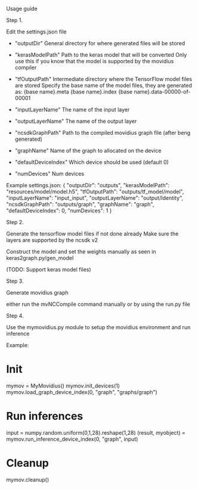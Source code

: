 Usage guide

Step 1.

Edit the settings.json file
- "outputDir" 
General directory for where generated files will be stored

- "kerasModelPath"
Path to the keras model that will be converted
Only use this if you know that the model is supported by the movidius compiler

- "tfOutputPath"
Intermediate directory where the TensorFlow model files are stored
Specify the base name of the model files, 
they are generated as:
    {base name}.meta
    {base name}.index
    {base name}.data-00000-of-00001

- "inputLayerName"
The name of the input layer

- "outputLayerName"
The name of the output layer

- "ncsdkGraphPath"
Path to the compiled movidius graph file (after beng generated)

- "graphName"
Name of the graph to allocated on the device

- "defaultDeviceIndex"
Which device should be used (default 0)

- "numDevices"
Num devices

Example settings.json:
{
    "outputDir": "outputs", 
    "kerasModelPath": "resources/model/model.h5",
    "tfOutputPath": "outputs/tf_model/model",
    "inputLayerName": "input_input",
    "outputLayerName": "output/Identity",
    "ncsdkGraphPath": "outputs/graph",
    "graphName": "graph",
    "defaultDeviceIndex": 0,
    "numDevices": 1
}


Step 2.

Generate the tensorflow model files if not done already
Make sure the layers are supported by the ncsdk v2

Construct the model and set the weights manually as seen in keras2graph.py/gen_model

(TODO: Support keras model files)


Step 3.

Generate movidius graph

either run the mvNCCompile command manually or by using the run.py file


Step 4.

Use the mymovidius.py module to setup the movidius environment and run inference

Example:

# Init
mymov = MyMovidius()
mymov.init_devices(1)
mymov.load_graph_device_index(0, "graph", "graphs/graph")

# Run inferences
input = numpy.random.uniform(0,1,28).reshape(1,28)
(result, myobject) = mymov.run_inference_device_index(0, "graph", input)

# Cleanup
mymov.cleanup()
